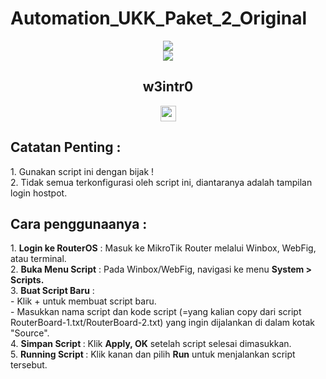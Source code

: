 # Automation_UKK_Paket_2_Original
<div align="center">
<a href="https://git.io/typing-svg">
<img src="https://readme-typing-svg.herokuapp.com?font=ubuntu&size=23&duration=2000&pause=1000&color=F700E1&center=true&width=435&lines=Hello+Everyone+!;Welcome+in+my+github++%F0%9F%A4%97;Lets+visit+my+repo+%F0%9F%A4%AF;Jangan+lupa+bahagia+everyone+!++%F0%9F%92%A8">
</a> 
</div>
<body>
<center>
<div align="center">
  <img src="https://raw.githubusercontent.com/halfrost/halfrost/master/icons/header_1.png"/>
   <h2>w3intr0</h2>
  <p> <a href="https://www.youtube.com/@amrizennn"><img src="https://img.shields.io/badge/youtube-%2312100E.svg?&style=for-the-badge&logo=youtube&logoColor=white" height=25></a></p>
</div> 
</center>
</body>
</hr>
<h2><b>Catatan Penting : </b></h2>
1. Gunakan script ini dengan bijak ! </br>
2. Tidak semua terkonfigurasi oleh script ini, diantaranya adalah tampilan login hostpot.
</br>
<h2><b>Cara penggunaanya : </b></h2>
1. <b>Login ke RouterOS</b> : Masuk ke MikroTik Router melalui Winbox, WebFig, atau terminal.</br>
2. <b>Buka Menu Script</b> : Pada Winbox/WebFig, navigasi ke menu <b>System > Scripts.</b></br>
3. <b>Buat Script Baru</b> :</br>
    - Klik + untuk membuat script baru.</br>
    - Masukkan nama script dan kode script (=yang kalian copy dari script RouterBoard-1.txt/RouterBoard-2.txt) yang ingin dijalankan di dalam kotak "Source".</br>
4. <b>Simpan Script </b>:
Klik <b>Apply, OK</b> setelah script selesai dimasukkan.</br>
5. <b>Running Script </b>: Klik kanan dan pilih <b>Run</b> untuk menjalankan script tersebut.
